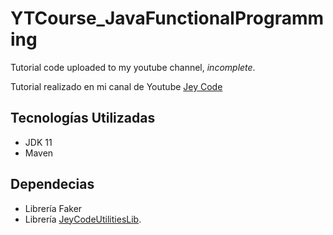 # YTCourse_JavaFunctionalProgramming
Tutorial code uploaded to my youtube channel, *incomplete*.

Tutorial realizado en mi canal de Youtube [Jey Code]("https://www.youtube.com/channel/UC5xqFtQ9o3gNIGABG3s3Yyw")

## Tecnologías Utilizadas

- JDK 11
- Maven

## Dependecias
- Librería Faker
- Librería <a href="https://github.com/Javi3Code/JeyCodeUtilitiesLib.git">JeyCodeUtilitiesLib</a>.
